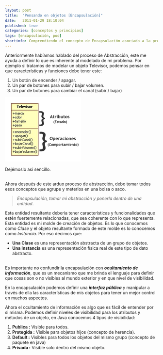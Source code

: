 ```yaml
---
layout: post
title:  "Pensando en objetos [Encapsulación]"
date:   2011-01-29 18:10:04
published: true
categories: [conceptos y principios]
tags: [encapsulación, poo]
shortinfo: Comprendiendo el concepto de Encapsulación asociado a la programación orientada a objetos.
---
```


Anteriormente habíamos hablado del proceso de Abstracción, este me ayuda a definir lo que es inherente al modelado de mi problema. Por ejemplo si tratamos de modelar un objeto Televisor, podemos pensar en que características y funciones debe tener este:

1. Un botón de encender / apagar.
2. Un par de botones para subir / bajar volumen.
3. Un par de botones para cambiar  el canal (subir / bajar)

![Encapsulacion-01](/images/encapsulacion-01.gif) 

Dejémoslo así sencillo. <br/><br/>

Ahora después de este arduo proceso de abstracción, debo tomar todos esos conceptos que agrupe y meterlos en una bolsa o saco.

> _Encapsulación, tomar mi abstracción y ponerla dentro de una entidad_.

Esta entidad resultante debería tener características y funcionalidades que estén fuertemente relacionadas, que sea coherente con lo que representa. Esta entidad es mi molde de creación de objetos. Es lo que conocemos como _Clase_ y el objeto resultante formado de este molde es lo conocemos como _Instancia_. Por eso decimos que:

* **Una Clase** es una representación abstracta de un grupo de objetos.
* **Una Instancia** es una representación física real de este tipo de dato abstracto.<br/><br/>

Es importante no confundir la encapsulación con _**ocultamiento de información**_, que es un mecanismo que me brinda el lenguaje para definir que cosas son o no visibles al mundo exterior y en que nivel de visibilidad.

En la encapsulación podemos definir una _**interfaz pública**_ y manipular a través de ella las características de mis objetos para tener un mejor control en muchos aspectos.

Ahora el ocultamiento de información es algo que es fácil de entender por si misma. Podemos definir niveles de visibilidad para los atributos y métodos de un objeto, en Java conocemos 4 tipos de visibilidad:

1. **Publica :** Visible para todos.
2. **Protegida :** Visible para objetos hijos (concepto de herencia).
3. **Default :** Visibles para todos los objetos del mismo grupo (concepto de paquete en java)
4. **Privada :** Visible solo dentro del mismo objeto.
